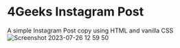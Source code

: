 # 4Geeks Instagram Post
A simple Instagram Post copy using HTML and vanilla CSS
![Screenshot 2023-07-26 12 59 50](https://github.com/gdwhittaker94/Instagram_post/assets/105855731/743b1ac7-42a8-4e16-bba7-bcc51e6061f5)
